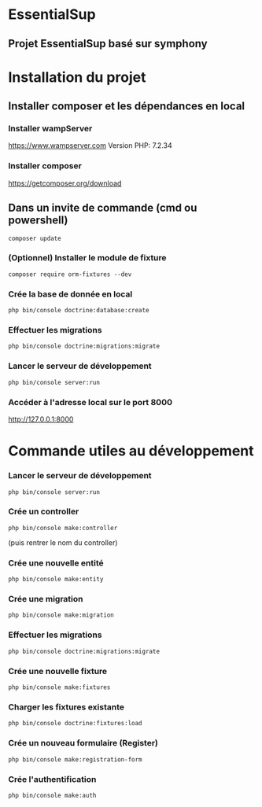 # EssentialSup
## Projet EssentialSup basé sur symphony
# Installation du projet
## Installer composer et les dépendances en local
### Installer wampServer
https://www.wampserver.com
Version PHP: 7.2.34
### Installer composer
https://getcomposer.org/download
## Dans un invite de commande (cmd ou powershell)
```
composer update
```
### (Optionnel) Installer le module de fixture
```
composer require orm-fixtures --dev
```
### Crée la base de donnée en local
```
php bin/console doctrine:database:create
```
### Effectuer les migrations
```
php bin/console doctrine:migrations:migrate
```
### Lancer le serveur de développement
```
php bin/console server:run
```
### Accéder à l'adresse local sur le port 8000
http://127.0.0.1:8000


# Commande utiles au développement
### Lancer le serveur de développement
```
php bin/console server:run
```
### Crée un controller
```
php bin/console make:controller
```
(puis rentrer le nom du controller)
### Crée une nouvelle entité
```
php bin/console make:entity
```
### Crée une migration
```
php bin/console make:migration
```
### Effectuer les migrations
```
php bin/console doctrine:migrations:migrate
```
### Crée une nouvelle fixture
```
php bin/console make:fixtures
```
### Charger les fixtures existante
```
php bin/console doctrine:fixtures:load
```
### Crée un nouveau formulaire (Register)
```
php bin/console make:registration-form
```
### Crée l'authentification
```
php bin/console make:auth
```
